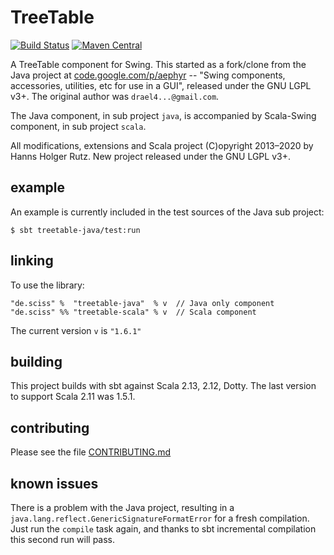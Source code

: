# TreeTable

[![Build Status](https://travis-ci.org/Sciss/TreeTable.svg?branch=main)](https://travis-ci.org/Sciss/TreeTable)
[![Maven Central](https://maven-badges.herokuapp.com/maven-central/de.sciss/treetable-scala_2.13/badge.svg)](https://maven-badges.herokuapp.com/maven-central/de.sciss/treetable-scala_2.13)

A TreeTable component for Swing. This started as a fork/clone from the Java project
at [code.google.com/p/aephyr](https://code.google.com/p/aephyr/) -- "Swing components, accessories, utilities, 
etc for use in a GUI", released under the GNU LGPL v3+. The original author was `drael4...@gmail.com`.

The Java component, in sub project `java`, is accompanied by Scala-Swing component, in sub project `scala`.

All modifications, extensions and Scala project (C)opyright 2013&ndash;2020 by Hanns Holger Rutz. New project
released under the GNU LGPL v3+.

## example

An example is currently included in the test sources of the Java sub project:

    $ sbt treetable-java/test:run

## linking

To use the library:

    "de.sciss" %  "treetable-java"  % v  // Java only component
    "de.sciss" %% "treetable-scala" % v  // Scala component

The current version `v` is `"1.6.1"`

## building

This project builds with sbt against Scala 2.13, 2.12, Dotty. The last version to support Scala 2.11 was 1.5.1.

## contributing

Please see the file [CONTRIBUTING.md](CONTRIBUTING.md)

## known issues

There is a problem with the Java project, resulting in a `java.lang.reflect.GenericSignatureFormatError` for a
fresh compilation. Just run the `compile` task again, and thanks to sbt incremental compilation this second run
will pass.
